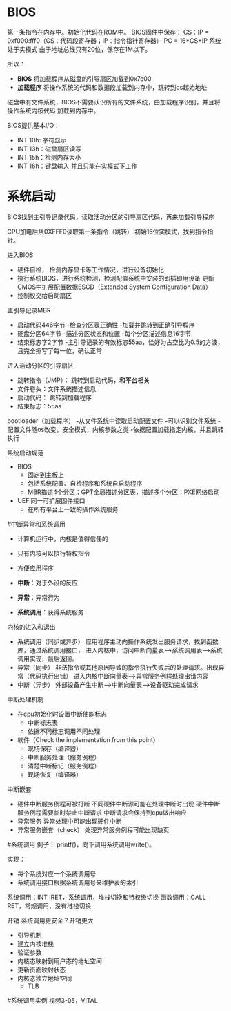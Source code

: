 # BIOS
第一条指令在内存中。初始化代码在ROM中。
BIOS固件中保存：
	CS：IP = 0xf000:fff0（CS：代码段寄存器；IP：指令指针寄存器）
	PC = 16*CS+IP
	系统处于实模式
	由于地址总线只有20位，保存在1M以下。

所以：
- **BIOS** 将加载程序从磁盘的引导扇区加载到0x7c00
- **加载程序** 将操作系统的代码和数据段加载到内存中，跳转到os起始地址

磁盘中有文件系统，BIOS不需要认识所有的文件系统，由加载程序识别，并且将操作系统内核代码
加载到内存中。

BIOS提供基本I/O：
- INT 10h: 字符显示
- INT 13h：磁盘扇区读写
- INT 15h：检测内存大小
- INT 16h：键盘输入
并且只能在实模式下工作

# 系统启动
BIOS找到主引导记录代码，读取活动分区的引导扇区代码，再来加载引导程序

CPU加电后从0XFFF0读取第一条指令（跳转）
初始16位实模式，找到指令指针。

进入BIOS
- 硬件自检， 检测内存显卡等工作情况，进行设备初始化
- 执行系统BIOS，进行系统检测，检测配置系统中安装的即插即用设备
	更新CMOS中扩展配置数据ESCD（Extended System Configuration Data）
- 控制权交给启动扇区

主引导记录MBR
- 启动代码446字节
	-检查分区表正确性
	-加载并跳转到正确引导程序
- 硬盘分区64字节
	-描述分区状态和位置
	-每个分区描述信息16字节
- 结束标志字2字节
	-主引导记录的有效标志55aa，恰好为占空比为0.5的方波，且完全擦写了每一位，确认正常

进入活动分区的引导扇区
- 跳转指令（JMP）： 跳转到启动代码，**和平台相关**
- 文件卷头：文件系统描述信息
- 启动代码： 跳转到加载程序
- 结束标志：55aa

bootloader（加载程序）
-从文件系统中读取启动配置文件
	-可以识别文件系统
	-配置文件随os改变，安全模式，内核参数之类
-依据配置加载指定内核，并且跳转执行

系统启动规范
- BIOS
	- 固定到主板上
	- 包括系统配置、自检程序和系统自启动程序
	- MBR描述4个分区；GPT全局描述分区表，描述多个分区；PXE网络启动
- UEFI同一可扩展固件接口
	- 在所有平台上一致的操作系统服务

#中断异常和系统调用
- 计算机运行中，内核是值得信任的
- 只有内核可以执行特权指令
- 方便应用程序


- **中断**：对于外设的反应
- **异常**：异常行为
- **系统调用**：获得系统服务

内核的进入和退出
- 系统调用（同步或异步）
	应用程序主动向操作系统发出服务请求，找到函数库，通过系统调用接口，
	进入内核中，访问中断向量表-->系统调用表-->系统调用实现，最后返回。
- 异常（同步）
	非法指令或其他原因导致的指令执行失败后的处理请求。出现异常（代码执行出错）
	进入内核中断向量表-->异常服务例程处理出错内容
- 中断（异步）
	外部设备产生中断-->中断向量表-->设备驱动完成请求

中断处理机制
- 在cpu初始化时设置中断使能标志
	- 中断标志表
	- 依据不同标志调用不同处理
- 软件（Check the implementation from this point）
	- 现场保存（编译器）
	- 中断服务处理（服务例程）
	- 清楚中断标记（服务例程）
	- 现场恢复（编译器）

中断嵌套
- 硬件中断服务例程可被打断
	不同硬件中断源可能在处理中断时出现
	硬件中断服务例程需要临时禁止中断请求
	中断请求会保持到cpu做出响应
- 异常服务
	异常处理中可能出现硬件中断
- 异常服务嵌套（check）
	处理异常服务例程可能出现缺页

#系统调用
例子：
printf()，向下调用系统调用write()。

实现：
- 每个系统对应一个系统调用号
- 系统调用接口根据系统调用号来维护表的索引

系统调用：INT IRET，系统调用，堆栈切换和特权级切换
函数调用：CALL RET，常规调用，没有堆栈切换

开销
系统调用更安全？开销更大
- 引导机制
- 建立内核堆栈
- 验证参数
- 内核态映射到用户态的地址空间
 - 更新页面映射状态
- 内核态独立地址空间
	- TLB

#系统调用实例
视频3-05，VITAL
